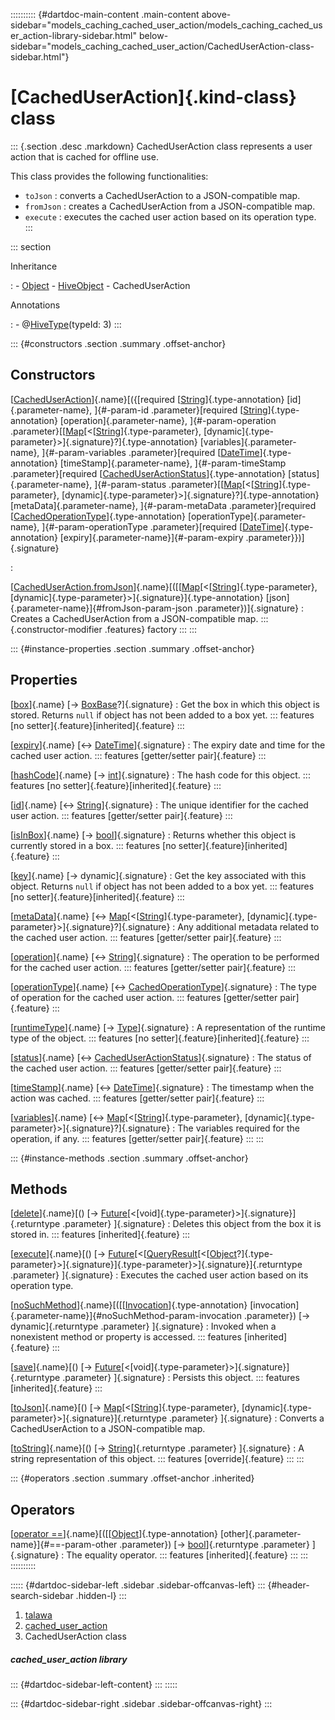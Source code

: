 :::::::::: {#dartdoc-main-content .main-content above-sidebar="models_caching_cached_user_action/models_caching_cached_user_action-library-sidebar.html" below-sidebar="models_caching_cached_user_action/CachedUserAction-class-sidebar.html"}
<div>

# [CachedUserAction]{.kind-class} class

</div>

::: {.section .desc .markdown}
CachedUserAction class represents a user action that is cached for
offline use.

This class provides the following functionalities:

-   `toJson` : converts a CachedUserAction to a JSON-compatible map.
-   `fromJson` : creates a CachedUserAction from a JSON-compatible map.
-   `execute` : executes the cached user action based on its operation
    type.
:::

::: section

Inheritance

:   -   [Object](https://api.flutter.dev/flutter/dart-core/Object-class.html)
    -   [HiveObject](https://pub.dev/documentation/hive/2.2.3/hive/HiveObject-class.html)
    -   CachedUserAction

Annotations

:   -   @[HiveType](https://pub.dev/documentation/hive/2.2.3/hive/HiveType-class.html)(typeId:
        3)
:::

::: {#constructors .section .summary .offset-anchor}
## Constructors

[[CachedUserAction](../models_caching_cached_user_action/CachedUserAction/CachedUserAction.html)]{.name}[({[required [[String](https://api.flutter.dev/flutter/dart-core/String-class.html)]{.type-annotation} [id]{.parameter-name}, ]{#-param-id .parameter}[required [[String](https://api.flutter.dev/flutter/dart-core/String-class.html)]{.type-annotation} [operation]{.parameter-name}, ]{#-param-operation .parameter}[[[Map](https://api.flutter.dev/flutter/dart-core/Map-class.html)[\<[[String](https://api.flutter.dev/flutter/dart-core/String-class.html)]{.type-parameter}, [dynamic]{.type-parameter}\>]{.signature}?]{.type-annotation} [variables]{.parameter-name}, ]{#-param-variables .parameter}[required [[DateTime](https://api.flutter.dev/flutter/dart-core/DateTime-class.html)]{.type-annotation} [timeStamp]{.parameter-name}, ]{#-param-timeStamp .parameter}[required [[CachedUserActionStatus](../enums_enums/CachedUserActionStatus.html)]{.type-annotation} [status]{.parameter-name}, ]{#-param-status .parameter}[[[Map](https://api.flutter.dev/flutter/dart-core/Map-class.html)[\<[[String](https://api.flutter.dev/flutter/dart-core/String-class.html)]{.type-parameter}, [dynamic]{.type-parameter}\>]{.signature}?]{.type-annotation} [metaData]{.parameter-name}, ]{#-param-metaData .parameter}[required [[CachedOperationType](../enums_enums/CachedOperationType.html)]{.type-annotation} [operationType]{.parameter-name}, ]{#-param-operationType .parameter}[required [[DateTime](https://api.flutter.dev/flutter/dart-core/DateTime-class.html)]{.type-annotation} [expiry]{.parameter-name}]{#-param-expiry .parameter}})]{.signature}

:   

[[CachedUserAction.fromJson](../models_caching_cached_user_action/CachedUserAction/CachedUserAction.fromJson.html)]{.name}[([[[Map](https://api.flutter.dev/flutter/dart-core/Map-class.html)[\<[[String](https://api.flutter.dev/flutter/dart-core/String-class.html)]{.type-parameter}, [dynamic]{.type-parameter}\>]{.signature}]{.type-annotation} [json]{.parameter-name}]{#fromJson-param-json .parameter})]{.signature}
:   Creates a CachedUserAction from a JSON-compatible map.
    ::: {.constructor-modifier .features}
    factory
    :::
:::

::: {#instance-properties .section .summary .offset-anchor}
## Properties

[[box](https://pub.dev/documentation/hive/2.2.3/hive/HiveObjectMixin/box.html)]{.name} [→ [BoxBase](https://pub.dev/documentation/hive/2.2.3/hive/BoxBase-class.html)?]{.signature}
:   Get the box in which this object is stored. Returns `null` if object
    has not been added to a box yet.
    ::: features
    [no setter]{.feature}[inherited]{.feature}
    :::

[[expiry](../models_caching_cached_user_action/CachedUserAction/expiry.html)]{.name} [↔ [DateTime](https://api.flutter.dev/flutter/dart-core/DateTime-class.html)]{.signature}
:   The expiry date and time for the cached user action.
    ::: features
    [getter/setter pair]{.feature}
    :::

[[hashCode](https://api.flutter.dev/flutter/dart-core/Object/hashCode.html)]{.name} [→ [int](https://api.flutter.dev/flutter/dart-core/int-class.html)]{.signature}
:   The hash code for this object.
    ::: features
    [no setter]{.feature}[inherited]{.feature}
    :::

[[id](../models_caching_cached_user_action/CachedUserAction/id.html)]{.name} [↔ [String](https://api.flutter.dev/flutter/dart-core/String-class.html)]{.signature}
:   The unique identifier for the cached user action.
    ::: features
    [getter/setter pair]{.feature}
    :::

[[isInBox](https://pub.dev/documentation/hive/2.2.3/hive/HiveObjectMixin/isInBox.html)]{.name} [→ [bool](https://api.flutter.dev/flutter/dart-core/bool-class.html)]{.signature}
:   Returns whether this object is currently stored in a box.
    ::: features
    [no setter]{.feature}[inherited]{.feature}
    :::

[[key](https://pub.dev/documentation/hive/2.2.3/hive/HiveObjectMixin/key.html)]{.name} [→ dynamic]{.signature}
:   Get the key associated with this object. Returns `null` if object
    has not been added to a box yet.
    ::: features
    [no setter]{.feature}[inherited]{.feature}
    :::

[[metaData](../models_caching_cached_user_action/CachedUserAction/metaData.html)]{.name} [↔ [Map](https://api.flutter.dev/flutter/dart-core/Map-class.html)[\<[[String](https://api.flutter.dev/flutter/dart-core/String-class.html)]{.type-parameter}, [dynamic]{.type-parameter}\>]{.signature}?]{.signature}
:   Any additional metadata related to the cached user action.
    ::: features
    [getter/setter pair]{.feature}
    :::

[[operation](../models_caching_cached_user_action/CachedUserAction/operation.html)]{.name} [↔ [String](https://api.flutter.dev/flutter/dart-core/String-class.html)]{.signature}
:   The operation to be performed for the cached user action.
    ::: features
    [getter/setter pair]{.feature}
    :::

[[operationType](../models_caching_cached_user_action/CachedUserAction/operationType.html)]{.name} [↔ [CachedOperationType](../enums_enums/CachedOperationType.html)]{.signature}
:   The type of operation for the cached user action.
    ::: features
    [getter/setter pair]{.feature}
    :::

[[runtimeType](https://api.flutter.dev/flutter/dart-core/Object/runtimeType.html)]{.name} [→ [Type](https://api.flutter.dev/flutter/dart-core/Type-class.html)]{.signature}
:   A representation of the runtime type of the object.
    ::: features
    [no setter]{.feature}[inherited]{.feature}
    :::

[[status](../models_caching_cached_user_action/CachedUserAction/status.html)]{.name} [↔ [CachedUserActionStatus](../enums_enums/CachedUserActionStatus.html)]{.signature}
:   The status of the cached user action.
    ::: features
    [getter/setter pair]{.feature}
    :::

[[timeStamp](../models_caching_cached_user_action/CachedUserAction/timeStamp.html)]{.name} [↔ [DateTime](https://api.flutter.dev/flutter/dart-core/DateTime-class.html)]{.signature}
:   The timestamp when the action was cached.
    ::: features
    [getter/setter pair]{.feature}
    :::

[[variables](../models_caching_cached_user_action/CachedUserAction/variables.html)]{.name} [↔ [Map](https://api.flutter.dev/flutter/dart-core/Map-class.html)[\<[[String](https://api.flutter.dev/flutter/dart-core/String-class.html)]{.type-parameter}, [dynamic]{.type-parameter}\>]{.signature}?]{.signature}
:   The variables required for the operation, if any.
    ::: features
    [getter/setter pair]{.feature}
    :::
:::

::: {#instance-methods .section .summary .offset-anchor}
## Methods

[[delete](https://pub.dev/documentation/hive/2.2.3/hive/HiveObjectMixin/delete.html)]{.name}[() [→ [Future](https://api.flutter.dev/flutter/dart-core/Future-class.html)[\<[void]{.type-parameter}\>]{.signature}]{.returntype .parameter} ]{.signature}
:   Deletes this object from the box it is stored in.
    ::: features
    [inherited]{.feature}
    :::

[[execute](../models_caching_cached_user_action/CachedUserAction/execute.html)]{.name}[() [→ [Future](https://api.flutter.dev/flutter/dart-core/Future-class.html)[\<[[QueryResult](https://pub.dev/documentation/graphql/5.2.0-beta.9/graphql/QueryResult-class.html)[\<[[Object](https://api.flutter.dev/flutter/dart-core/Object-class.html)?]{.type-parameter}\>]{.signature}]{.type-parameter}\>]{.signature}]{.returntype .parameter} ]{.signature}
:   Executes the cached user action based on its operation type.

[[noSuchMethod](https://api.flutter.dev/flutter/dart-core/Object/noSuchMethod.html)]{.name}[([[[Invocation](https://api.flutter.dev/flutter/dart-core/Invocation-class.html)]{.type-annotation} [invocation]{.parameter-name}]{#noSuchMethod-param-invocation .parameter}) [→ dynamic]{.returntype .parameter} ]{.signature}
:   Invoked when a nonexistent method or property is accessed.
    ::: features
    [inherited]{.feature}
    :::

[[save](https://pub.dev/documentation/hive/2.2.3/hive/HiveObjectMixin/save.html)]{.name}[() [→ [Future](https://api.flutter.dev/flutter/dart-core/Future-class.html)[\<[void]{.type-parameter}\>]{.signature}]{.returntype .parameter} ]{.signature}
:   Persists this object.
    ::: features
    [inherited]{.feature}
    :::

[[toJson](../models_caching_cached_user_action/CachedUserAction/toJson.html)]{.name}[() [→ [Map](https://api.flutter.dev/flutter/dart-core/Map-class.html)[\<[[String](https://api.flutter.dev/flutter/dart-core/String-class.html)]{.type-parameter}, [dynamic]{.type-parameter}\>]{.signature}]{.returntype .parameter} ]{.signature}
:   Converts a CachedUserAction to a JSON-compatible map.

[[toString](../models_caching_cached_user_action/CachedUserAction/toString.html)]{.name}[() [→ [String](https://api.flutter.dev/flutter/dart-core/String-class.html)]{.returntype .parameter} ]{.signature}
:   A string representation of this object.
    ::: features
    [override]{.feature}
    :::
:::

::: {#operators .section .summary .offset-anchor .inherited}
## Operators

[[operator ==](https://api.flutter.dev/flutter/dart-core/Object/operator_equals.html)]{.name}[([[[Object](https://api.flutter.dev/flutter/dart-core/Object-class.html)]{.type-annotation} [other]{.parameter-name}]{#==-param-other .parameter}) [→ [bool](https://api.flutter.dev/flutter/dart-core/bool-class.html)]{.returntype .parameter} ]{.signature}
:   The equality operator.
    ::: features
    [inherited]{.feature}
    :::
:::
::::::::::

::::: {#dartdoc-sidebar-left .sidebar .sidebar-offcanvas-left}
::: {#header-search-sidebar .hidden-l}
:::

1.  [talawa](../index.html)
2.  [cached_user_action](../models_caching_cached_user_action/)
3.  CachedUserAction class

##### cached_user_action library

::: {#dartdoc-sidebar-left-content}
:::
:::::

::: {#dartdoc-sidebar-right .sidebar .sidebar-offcanvas-right}
:::
